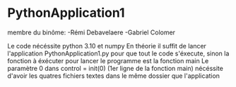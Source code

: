 # PythonApplication1

membre du binôme:
-Rémi Debavelaere
-Gabriel Colomer

Le code nécéssite python 3.10 et numpy
En théorie il suffit de lancer l'application PythonApplication1.py pour que tout le code s'éxecute, sinon la fonction à éxécuter pour lancer le programme est la fonction main
Le paramètre 0 dans control = init(0) (1er ligne de la fonction main) nécéssite d'avoir les quatres fichiers textes dans le même dossier que l'application

